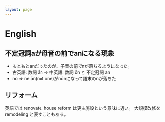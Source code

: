 ```yaml
---
layout: page
---
```


# English

## 不定冠詞aが母音の前でanになる現象

* もともとanだったのが、子音の前でnが落ちるようになった。
* 古英語: 数詞 ān => 中英語: 数詞 ōn と 不定冠詞 an
* no => ne ān(not one)がnōnになって語末のnが落ちた

## リフォーム

英語では renovate.
house reform は更生施設という意味に近い。
大規模改修を remodeling と表すこともある。